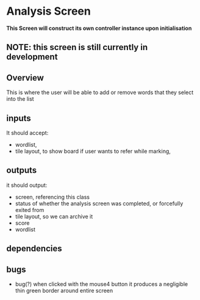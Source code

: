 # Analysis Screen
**This Screen will construct its own controller instance upon initialisation**
## NOTE: this screen is still currently in development

## Overview
This is where the user will be able to add or remove words that they select into the list

## inputs
It should accept:
- wordlist,
- tile layout, to show board if user wants to refer while marking,

## outputs
it should output:
- screen, referencing this class
- status of whether the analysis screen was completed, or forcefully exited from
- tile layout, so we can archive it
- score
- wordlist

## dependencies

## bugs
- bug(?) when clicked with the mouse4 button it produces a negligible thin green border around entire screen